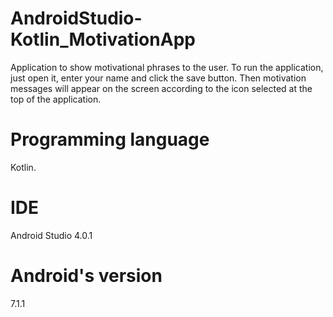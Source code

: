# AndroidStudio-Kotlin_MotivationApp
Application to show motivational phrases to the user. To run the application, just open it, enter your name and click the save button. Then motivation messages will appear on the screen according to the icon selected at the top of the application.

# Programming language
Kotlin.

# IDE
Android Studio 4.0.1

# Android's version
7.1.1
